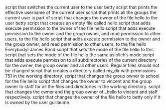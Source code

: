  script that switches the current user to the user betty
script that prints the effective username of the current user
 script that prints all the groups the current user is part of
 script that changes the owner of the file hello to the user betty
script that creates an empty file called hello
script that adds execute permission to the owner of the file hello
script that adds execute permission to the owner and the group owner, and read permission to other users, to the file hello
script that adds execute permission to the owner and the group owner, and read permission to other users, to the file hello
Everybody!
James Bond
script that sets the mode of the file hello to this
script that sets the mode of the file hello the same as olleh’s mode
script that adds execute permission to all subdirectories of the current directory for the owner, the group owner and all other users. Regular files should not be changed
script that creates a directory called my_dir with permissions 751 in the working directory.
script that changes the group owner to school for the file hello
script that changes the owner to vincent and the group owner to staff for all the files and directories in the working directory.
script that changes the owner and the group owner of _hello to vincent and staff respectively.
script that changes the owner of the file hello to betty only if it is owned by the user guillaume.
